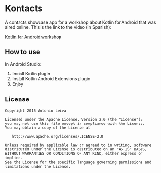 # Kontacts

A contacts showcase app for a workshop about Kotlin for Android that was aired online. This is the link to the video (in Spanish):

[Kotlin for Android workshop](https://www.youtube.com/watch?v=04CXn85jg8M)

## How to use
In Android Studio:

1. Install Kotlin plugin
2. Install Kotlin Android Extensions plugin
3. Enjoy

## License

    Copyright 2015 Antonio Leiva

    Licensed under the Apache License, Version 2.0 (the "License");
    you may not use this file except in compliance with the License.
    You may obtain a copy of the License at

       http://www.apache.org/licenses/LICENSE-2.0

    Unless required by applicable law or agreed to in writing, software
    distributed under the License is distributed on an "AS IS" BASIS,
    WITHOUT WARRANTIES OR CONDITIONS OF ANY KIND, either express or implied.
    See the License for the specific language governing permissions and
    limitations under the License.
